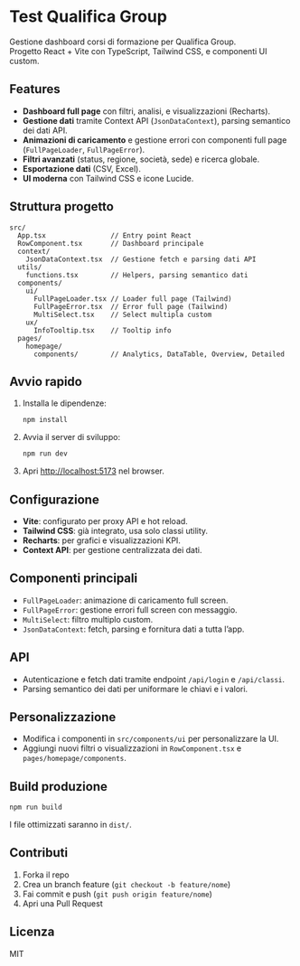 # Test Qualifica Group

Gestione dashboard corsi di formazione per Qualifica Group.  
Progetto React + Vite con TypeScript, Tailwind CSS, e componenti UI custom.

## Features

- **Dashboard full page** con filtri, analisi, e visualizzazioni (Recharts).
- **Gestione dati** tramite Context API (`JsonDataContext`), parsing semantico dei dati API.
- **Animazioni di caricamento** e gestione errori con componenti full page (`FullPageLoader`, `FullPageError`).
- **Filtri avanzati** (status, regione, società, sede) e ricerca globale.
- **Esportazione dati** (CSV, Excel).
- **UI moderna** con Tailwind CSS e icone Lucide.

## Struttura progetto

```
src/
  App.tsx                // Entry point React
  RowComponent.tsx       // Dashboard principale
  context/
    JsonDataContext.tsx  // Gestione fetch e parsing dati API
  utils/
    functions.tsx        // Helpers, parsing semantico dati
  components/
    ui/
      FullPageLoader.tsx // Loader full page (Tailwind)
      FullPageError.tsx  // Error full page (Tailwind)
      MultiSelect.tsx    // Select multipla custom
    ux/
      InfoTooltip.tsx    // Tooltip info
  pages/
    homepage/
      components/        // Analytics, DataTable, Overview, Detailed
```

## Avvio rapido

1. Installa le dipendenze:
   ```bash
   npm install
   ```
2. Avvia il server di sviluppo:
   ```bash
   npm run dev
   ```
3. Apri [http://localhost:5173](http://localhost:5173) nel browser.

## Configurazione

- **Vite**: configurato per proxy API e hot reload.
- **Tailwind CSS**: già integrato, usa solo classi utility.
- **Recharts**: per grafici e visualizzazioni KPI.
- **Context API**: per gestione centralizzata dei dati.

## Componenti principali

- `FullPageLoader`: animazione di caricamento full screen.
- `FullPageError`: gestione errori full screen con messaggio.
- `MultiSelect`: filtro multiplo custom.
- `JsonDataContext`: fetch, parsing e fornitura dati a tutta l’app.

## API

- Autenticazione e fetch dati tramite endpoint `/api/login` e `/api/classi`.
- Parsing semantico dei dati per uniformare le chiavi e i valori.

## Personalizzazione

- Modifica i componenti in `src/components/ui` per personalizzare la UI.
- Aggiungi nuovi filtri o visualizzazioni in `RowComponent.tsx` e `pages/homepage/components`.

## Build produzione

```bash
npm run build
```
I file ottimizzati saranno in `dist/`.

## Contributi

1. Forka il repo
2. Crea un branch feature (`git checkout -b feature/nome`)
3. Fai commit e push (`git push origin feature/nome`)
4. Apri una Pull Request

## Licenza

MIT
